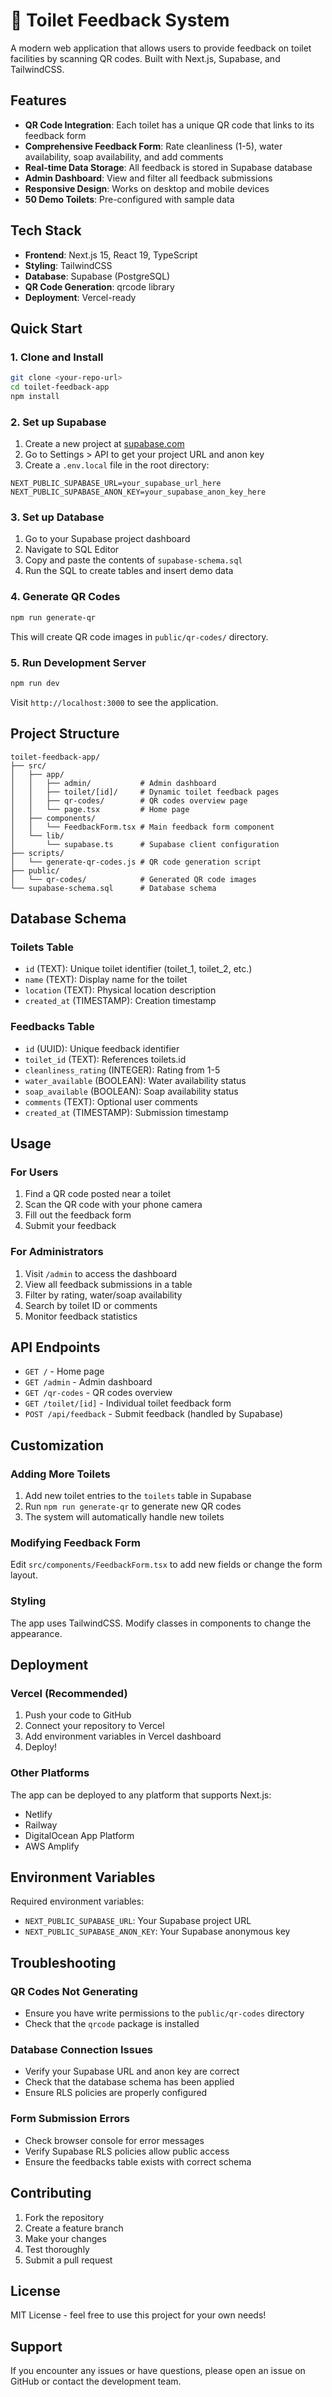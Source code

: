 # 🚽 Toilet Feedback System

A modern web application that allows users to provide feedback on toilet facilities by scanning QR codes. Built with Next.js, Supabase, and TailwindCSS.

## Features

- **QR Code Integration**: Each toilet has a unique QR code that links to its feedback form
- **Comprehensive Feedback Form**: Rate cleanliness (1-5), water availability, soap availability, and add comments
- **Real-time Data Storage**: All feedback is stored in Supabase database
- **Admin Dashboard**: View and filter all feedback submissions
- **Responsive Design**: Works on desktop and mobile devices
- **50 Demo Toilets**: Pre-configured with sample data

## Tech Stack

- **Frontend**: Next.js 15, React 19, TypeScript
- **Styling**: TailwindCSS
- **Database**: Supabase (PostgreSQL)
- **QR Code Generation**: qrcode library
- **Deployment**: Vercel-ready

## Quick Start

### 1. Clone and Install

```bash
git clone <your-repo-url>
cd toilet-feedback-app
npm install
```

### 2. Set up Supabase

1. Create a new project at [supabase.com](https://supabase.com)
2. Go to Settings > API to get your project URL and anon key
3. Create a `.env.local` file in the root directory:

```env
NEXT_PUBLIC_SUPABASE_URL=your_supabase_url_here
NEXT_PUBLIC_SUPABASE_ANON_KEY=your_supabase_anon_key_here
```

### 3. Set up Database

1. Go to your Supabase project dashboard
2. Navigate to SQL Editor
3. Copy and paste the contents of `supabase-schema.sql`
4. Run the SQL to create tables and insert demo data

### 4. Generate QR Codes

```bash
npm run generate-qr
```

This will create QR code images in `public/qr-codes/` directory.

### 5. Run Development Server

```bash
npm run dev
```

Visit `http://localhost:3000` to see the application.

## Project Structure

```
toilet-feedback-app/
├── src/
│   ├── app/
│   │   ├── admin/           # Admin dashboard
│   │   ├── toilet/[id]/     # Dynamic toilet feedback pages
│   │   ├── qr-codes/        # QR codes overview page
│   │   └── page.tsx         # Home page
│   ├── components/
│   │   └── FeedbackForm.tsx # Main feedback form component
│   └── lib/
│       └── supabase.ts      # Supabase client configuration
├── scripts/
│   └── generate-qr-codes.js # QR code generation script
├── public/
│   └── qr-codes/            # Generated QR code images
└── supabase-schema.sql      # Database schema
```

## Database Schema

### Toilets Table
- `id` (TEXT): Unique toilet identifier (toilet_1, toilet_2, etc.)
- `name` (TEXT): Display name for the toilet
- `location` (TEXT): Physical location description
- `created_at` (TIMESTAMP): Creation timestamp

### Feedbacks Table
- `id` (UUID): Unique feedback identifier
- `toilet_id` (TEXT): References toilets.id
- `cleanliness_rating` (INTEGER): Rating from 1-5
- `water_available` (BOOLEAN): Water availability status
- `soap_available` (BOOLEAN): Soap availability status
- `comments` (TEXT): Optional user comments
- `created_at` (TIMESTAMP): Submission timestamp

## Usage

### For Users
1. Find a QR code posted near a toilet
2. Scan the QR code with your phone camera
3. Fill out the feedback form
4. Submit your feedback

### For Administrators
1. Visit `/admin` to access the dashboard
2. View all feedback submissions in a table
3. Filter by rating, water/soap availability
4. Search by toilet ID or comments
5. Monitor feedback statistics

## API Endpoints

- `GET /` - Home page
- `GET /admin` - Admin dashboard
- `GET /qr-codes` - QR codes overview
- `GET /toilet/[id]` - Individual toilet feedback form
- `POST /api/feedback` - Submit feedback (handled by Supabase)

## Customization

### Adding More Toilets
1. Add new toilet entries to the `toilets` table in Supabase
2. Run `npm run generate-qr` to generate new QR codes
3. The system will automatically handle new toilets

### Modifying Feedback Form
Edit `src/components/FeedbackForm.tsx` to add new fields or change the form layout.

### Styling
The app uses TailwindCSS. Modify classes in components to change the appearance.

## Deployment

### Vercel (Recommended)
1. Push your code to GitHub
2. Connect your repository to Vercel
3. Add environment variables in Vercel dashboard
4. Deploy!

### Other Platforms
The app can be deployed to any platform that supports Next.js:
- Netlify
- Railway
- DigitalOcean App Platform
- AWS Amplify

## Environment Variables

Required environment variables:
- `NEXT_PUBLIC_SUPABASE_URL`: Your Supabase project URL
- `NEXT_PUBLIC_SUPABASE_ANON_KEY`: Your Supabase anonymous key

## Troubleshooting

### QR Codes Not Generating
- Ensure you have write permissions to the `public/qr-codes` directory
- Check that the `qrcode` package is installed

### Database Connection Issues
- Verify your Supabase URL and anon key are correct
- Check that the database schema has been applied
- Ensure RLS policies are properly configured

### Form Submission Errors
- Check browser console for error messages
- Verify Supabase RLS policies allow public access
- Ensure the feedbacks table exists with correct schema

## Contributing

1. Fork the repository
2. Create a feature branch
3. Make your changes
4. Test thoroughly
5. Submit a pull request

## License

MIT License - feel free to use this project for your own needs!

## Support

If you encounter any issues or have questions, please open an issue on GitHub or contact the development team.
